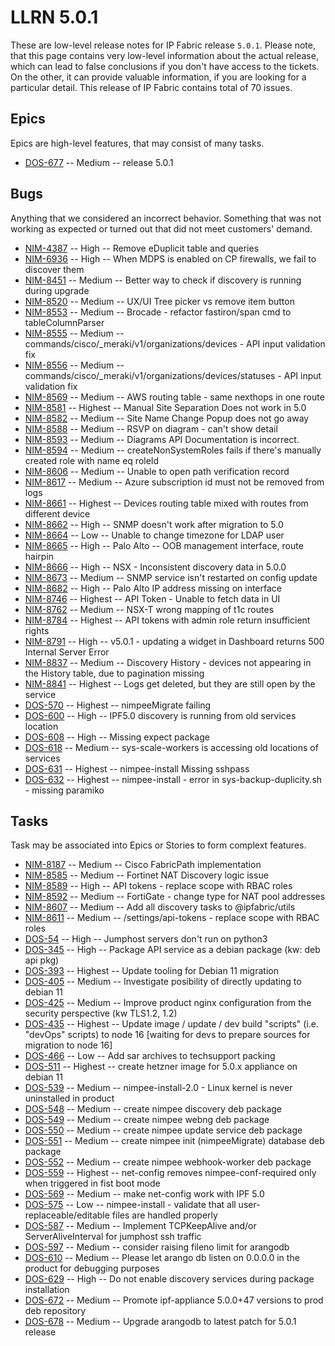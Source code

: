 # LLRN 5.0.1

These are low-level release notes for IP Fabric release `5.0.1`. Please note, that this page contains very low-level information about the actual release, which can lead to false conclusions if you don't have access to the tickets. On the other, it can provide valuable information, if you are looking for a particular detail. This release of IP Fabric contains total of 70 issues.

## Epics

Epics are high-level features, that may consist of many tasks.

- [DOS-677](https://ipfabric.atlassian.net/browse/DOS-677) -- Medium -- release 5.0.1

## Bugs

Anything that we considered an incorrect behavior. Something that was not working as expected or turned out that did not meet customers' demand.

- [NIM-4387](https://ipfabric.atlassian.net/browse/NIM-4387) -- High -- Remove eDuplicit table and queries
- [NIM-6936](https://ipfabric.atlassian.net/browse/NIM-6936) -- High -- When MDPS is enabled on CP firewalls, we fail to discover them
- [NIM-8451](https://ipfabric.atlassian.net/browse/NIM-8451) -- Medium -- Better way to check if discovery is running during upgrade
- [NIM-8520](https://ipfabric.atlassian.net/browse/NIM-8520) -- Medium -- UX/UI Tree picker vs remove item button
- [NIM-8553](https://ipfabric.atlassian.net/browse/NIM-8553) -- Medium -- Brocade - refactor fastiron/span cmd to tableColumnParser
- [NIM-8555](https://ipfabric.atlassian.net/browse/NIM-8555) -- Medium -- commands/cisco/_meraki/v1/organizations/devices - API input validation fix
- [NIM-8556](https://ipfabric.atlassian.net/browse/NIM-8556) -- Medium -- commands/cisco/_meraki/v1/organizations/devices/statuses - API input validation fix
- [NIM-8569](https://ipfabric.atlassian.net/browse/NIM-8569) -- Medium -- AWS routing table - same nexthops in one route
- [NIM-8581](https://ipfabric.atlassian.net/browse/NIM-8581) -- Highest -- Manual Site Separation Does not work in 5.0
- [NIM-8582](https://ipfabric.atlassian.net/browse/NIM-8582) -- Medium -- Site Name Change Popup does not go away
- [NIM-8588](https://ipfabric.atlassian.net/browse/NIM-8588) -- Medium -- RSVP on diagram - can't show detail
- [NIM-8593](https://ipfabric.atlassian.net/browse/NIM-8593) -- Medium -- Diagrams API Documentation is incorrect.
- [NIM-8594](https://ipfabric.atlassian.net/browse/NIM-8594) -- Medium -- createNonSystemRoles fails if there's manually created role with name eq roleId
- [NIM-8606](https://ipfabric.atlassian.net/browse/NIM-8606) -- Medium -- Unable to open path verification record
- [NIM-8617](https://ipfabric.atlassian.net/browse/NIM-8617) -- Medium -- Azure subscription id must not be removed from logs
- [NIM-8661](https://ipfabric.atlassian.net/browse/NIM-8661) -- Highest -- Devices routing table mixed with routes from different device
- [NIM-8662](https://ipfabric.atlassian.net/browse/NIM-8662) -- High -- SNMP doesn't work after migration to 5.0
- [NIM-8664](https://ipfabric.atlassian.net/browse/NIM-8664) -- Low -- Unable to change timezone for LDAP user
- [NIM-8665](https://ipfabric.atlassian.net/browse/NIM-8665) -- High -- Palo Alto -- OOB management interface, route hairpin
- [NIM-8666](https://ipfabric.atlassian.net/browse/NIM-8666) -- High -- NSX - Inconsistent discovery data in 5.0.0
- [NIM-8673](https://ipfabric.atlassian.net/browse/NIM-8673) -- Medium -- SNMP service isn't restarted on config update
- [NIM-8682](https://ipfabric.atlassian.net/browse/NIM-8682) -- High -- Palo Alto IP address missing on interface
- [NIM-8746](https://ipfabric.atlassian.net/browse/NIM-8746) -- Highest -- API Token - Unable to fetch data in UI
- [NIM-8762](https://ipfabric.atlassian.net/browse/NIM-8762) -- Medium -- NSX-T wrong mapping of t1c routes
- [NIM-8784](https://ipfabric.atlassian.net/browse/NIM-8784) -- Highest -- API tokens with admin role return insufficient rights
- [NIM-8791](https://ipfabric.atlassian.net/browse/NIM-8791) -- High -- v5.0.1 - updating a widget in Dashboard returns 500 Internal Server Error
- [NIM-8837](https://ipfabric.atlassian.net/browse/NIM-8837) -- Medium -- Discovery History - devices not appearing in the History table, due to pagination missing
- [NIM-8841](https://ipfabric.atlassian.net/browse/NIM-8841) -- Highest -- Logs get deleted, but they are still open by the service
- [DOS-570](https://ipfabric.atlassian.net/browse/DOS-570) -- Highest -- nimpeeMigrate failing
- [DOS-600](https://ipfabric.atlassian.net/browse/DOS-600) -- High -- IPF5.0 discovery is running from old services location
- [DOS-608](https://ipfabric.atlassian.net/browse/DOS-608) -- High -- Missing expect package
- [DOS-618](https://ipfabric.atlassian.net/browse/DOS-618) -- Medium -- sys-scale-workers is accessing old locations of services
- [DOS-631](https://ipfabric.atlassian.net/browse/DOS-631) -- Highest -- nimpee-install Missing sshpass
- [DOS-632](https://ipfabric.atlassian.net/browse/DOS-632) -- Highest -- nimpee-install - error in sys-backup-duplicity.sh - missing paramiko

## Tasks

Task may be associated into Epics or Stories to form complext features.

- [NIM-8187](https://ipfabric.atlassian.net/browse/NIM-8187) -- Medium -- Cisco FabricPath implementation
- [NIM-8585](https://ipfabric.atlassian.net/browse/NIM-8585) -- Medium -- Fortinet NAT Discovery logic issue
- [NIM-8589](https://ipfabric.atlassian.net/browse/NIM-8589) -- High -- API tokens - replace scope with RBAC roles
- [NIM-8592](https://ipfabric.atlassian.net/browse/NIM-8592) -- Medium -- FortiGate - change type for NAT pool addresses
- [NIM-8607](https://ipfabric.atlassian.net/browse/NIM-8607) -- Medium -- Add all discovery tasks to @ipfabric/utils
- [NIM-8611](https://ipfabric.atlassian.net/browse/NIM-8611) -- Medium -- /settings/api-tokens - replace scope with RBAC roles
- [DOS-54](https://ipfabric.atlassian.net/browse/DOS-54) -- High -- Jumphost servers don't run on python3
- [DOS-345](https://ipfabric.atlassian.net/browse/DOS-345) -- High -- Package API service as a debian package (kw: deb api pkg)
- [DOS-393](https://ipfabric.atlassian.net/browse/DOS-393) -- Highest -- Update tooling for Debian 11 migration
- [DOS-405](https://ipfabric.atlassian.net/browse/DOS-405) -- Medium -- Investigate posibility of directly updating to debian 11
- [DOS-425](https://ipfabric.atlassian.net/browse/DOS-425) -- Medium -- Improve product nginx configuration from the security perspective (kw TLS1.2, 1.2)
- [DOS-435](https://ipfabric.atlassian.net/browse/DOS-435) -- Highest -- Update image / update / dev build "scripts" (i.e. "devOps" scripts) to node 16 [waiting for devs to prepare sources for migration to node 16]
- [DOS-466](https://ipfabric.atlassian.net/browse/DOS-466) -- Low -- Add sar archives to techsupport packing
- [DOS-511](https://ipfabric.atlassian.net/browse/DOS-511) -- Highest -- create hetzner image for 5.0.x appliance on debian 11
- [DOS-539](https://ipfabric.atlassian.net/browse/DOS-539) -- Medium -- nimpee-install-2.0 - Linux kernel is never uninstalled in product
- [DOS-548](https://ipfabric.atlassian.net/browse/DOS-548) -- Medium -- create nimpee discovery deb package
- [DOS-549](https://ipfabric.atlassian.net/browse/DOS-549) -- Medium -- create nimpee webng deb package
- [DOS-550](https://ipfabric.atlassian.net/browse/DOS-550) -- Medium -- create nimpee update service deb package
- [DOS-551](https://ipfabric.atlassian.net/browse/DOS-551) -- Medium -- create nimpee init (nimpeeMigrate) database deb package
- [DOS-552](https://ipfabric.atlassian.net/browse/DOS-552) -- Medium -- create nimpee webhook-worker deb package
- [DOS-559](https://ipfabric.atlassian.net/browse/DOS-559) -- Highest -- net-config removes nimpee-conf-required only when triggered in fist boot mode
- [DOS-569](https://ipfabric.atlassian.net/browse/DOS-569) -- Medium -- make net-config work with IPF 5.0
- [DOS-575](https://ipfabric.atlassian.net/browse/DOS-575) -- Low -- nimpee-install - validate that all user-replaceable/editable files are handled properly
- [DOS-587](https://ipfabric.atlassian.net/browse/DOS-587) -- Medium -- Implement TCPKeepAlive and/or ServerAliveInterval for jumphost ssh traffic
- [DOS-597](https://ipfabric.atlassian.net/browse/DOS-597) -- Medium -- consider raising fileno limit for arangodb
- [DOS-610](https://ipfabric.atlassian.net/browse/DOS-610) -- Medium -- Please let arango db listen on 0.0.0.0 in the product for debugging purposes
- [DOS-629](https://ipfabric.atlassian.net/browse/DOS-629) -- High -- Do not enable discovery services during package installation
- [DOS-672](https://ipfabric.atlassian.net/browse/DOS-672) -- Medium -- Promote ipf-appliance 5.0.0+47 versions to prod deb repository
- [DOS-678](https://ipfabric.atlassian.net/browse/DOS-678) -- Medium -- Upgrade arangodb to latest patch for 5.0.1 release
